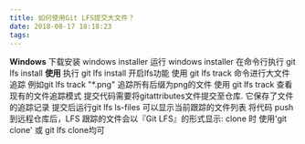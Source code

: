 ```yaml
---
title: 如何使用Git LFS提交大文件？
date: 2018-08-17 18:18:23
tags:
---
```


**Windows**
下载安装 windows installer
运行 windows installer
在命令行执行 git lfs install
**使用**
执行 git lfs install 开启lfs功能
使用 git lfs track 命令进行大文件追踪 例如git lfs track "*.png" 追踪所有后缀为png的文件
使用 git lfs track 查看现有的文件追踪模式
提交代码需要将gitattributes文件提交至仓库. 它保存了文件的追踪记录
提交后运行git lfs ls-files 可以显示当前跟踪的文件列表
将代码 push 到远程仓库后，LFS 跟踪的文件会以『Git LFS』的形式显示:
clone 时 使用'git clone' 或 git lfs clone均可